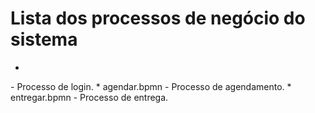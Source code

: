 # Lista dos processos de negócio do sistema

*  <?xml version="1.0" encoding="utf-8" standalone="no"?>
<definitions xmlns="http://www.omg.org/spec/BPMN/20100524/MODEL" xmlns:xsd="http://www.w3.org/2001/XMLSchema" xmlns:xsi="http://www.w3.org/2001/XMLSchema" id="_Id_9575a873-0175-48b1-ad6a-000000000001" targetNamespace="http://www.bizagi.com/definitions/Id_9575a873-0175-48b1-ad6a-000000000001">
    <process id="Id_9575a873-0175-48b1-ad6a-000000000001" name="(Vendas_ToBe_) - turma4varejo">
        <documentation/>
        <laneSet>
            <lane id="Id_8c1d25a9-0175-48b1-ad6a-000000000003" name="Usuário">
                <childLaneSet id="Id_cc544de4-0175-48b1-ad6a-000000000004"/>
            </lane>
        </laneSet>
        <userTask id="Id_b2539a0b-0175-48b1-ad6a-000000000005" name="Cadastrar email para o &quot;Avise-me&quot; para reposição de estoque"/>
        <userTask id="Id_8756acd9-0175-48b1-ad6a-000000000006" name="Adicionar ao carrinho"/>
        <userTask id="Id_5a984781-0175-48b1-ad6a-000000000007" name="Inserir dados de delivery e de cartão"/>
        <userTask id="Id_9cebb558-0175-48b1-ad6a-000000000008" name="Revisar do carrinho de compras"/>
        <userTask id="Id_b51eabc9-0175-48b1-ad6a-000000000009" name="Rever dados"/>
        <userTask id="Id_310985f7-0175-48b1-ad6a-000000000010" name="Escolher o produto"/>
        <userTask id="Id_77dfd350-0175-48b1-ad6a-000000000011" name="Enviar comprovante do pagamento e dados da compra por e-mail"/>
        <exclusiveGateway id="Id_f7c42df0-0175-48b1-ad6a-000000000012" name="Produto no Estoque?"/>
        <exclusiveGateway id="Id_2508c016-0175-48b1-ad6a-000000000013" name="Adicionar e/ou remover produtos"/>
        <exclusiveGateway id="Id_0ab42677-0175-48b1-ad6a-000000000014" name="Compra confirmada?"/>
        <endEvent id="Id_65de92d4-0175-48b1-ad6a-000000000015" name="Fim"/>
        <startEvent id="Id_f68da416-0175-48b1-ad6a-000000000016" name="Usuário entra em website"/>
        <endEvent id="Id_1e2bc87f-0175-48b1-ad6a-000000000017" name="Fim"/>
        <sequenceFlow id="Id_fec992bd-0175-48b1-ad6a-000000000018" sourceRef="Id_f7c42df0-0175-48b1-ad6a-000000000012" targetRef="Id_8756acd9-0175-48b1-ad6a-000000000006"/>
        <sequenceFlow id="Id_3a323481-0175-48b1-ad6a-000000000019" sourceRef="Id_8756acd9-0175-48b1-ad6a-000000000006" targetRef="Id_9cebb558-0175-48b1-ad6a-000000000008"/>
        <sequenceFlow id="Id_d2cb43e5-0175-48b1-ad6a-000000000020" sourceRef="Id_9cebb558-0175-48b1-ad6a-000000000008" targetRef="Id_2508c016-0175-48b1-ad6a-000000000013"/>
        <sequenceFlow id="Id_18d8493e-0175-48b1-ad6a-000000000021" sourceRef="Id_f68da416-0175-48b1-ad6a-000000000016" targetRef="Id_310985f7-0175-48b1-ad6a-000000000010"/>
        <sequenceFlow id="Id_0aa28711-0175-48b1-ad6a-000000000022" sourceRef="Id_f7c42df0-0175-48b1-ad6a-000000000012" targetRef="Id_b2539a0b-0175-48b1-ad6a-000000000005"/>
        <sequenceFlow id="Id_736d7e23-0175-48b1-ad6a-000000000023" sourceRef="Id_b2539a0b-0175-48b1-ad6a-000000000005" targetRef="Id_1e2bc87f-0175-48b1-ad6a-000000000017"/>
        <sequenceFlow id="Id_968574f3-0175-48b1-ad6a-000000000024" sourceRef="Id_2508c016-0175-48b1-ad6a-000000000013" targetRef="Id_310985f7-0175-48b1-ad6a-000000000010"/>
        <sequenceFlow id="Id_35842f9d-0175-48b1-ad6a-000000000025" sourceRef="Id_310985f7-0175-48b1-ad6a-000000000010" targetRef="Id_f7c42df0-0175-48b1-ad6a-000000000012"/>
        <sequenceFlow id="Id_da6e0596-0175-48b1-ad6a-000000000026" sourceRef="Id_0ab42677-0175-48b1-ad6a-000000000014" targetRef="Id_77dfd350-0175-48b1-ad6a-000000000011"/>
        <sequenceFlow id="Id_54809bbc-0175-48b1-ad6a-000000000027" sourceRef="Id_77dfd350-0175-48b1-ad6a-000000000011" targetRef="Id_65de92d4-0175-48b1-ad6a-000000000015"/>
        <sequenceFlow id="Id_06a2f633-0175-48b1-ad6a-000000000028" sourceRef="Id_2508c016-0175-48b1-ad6a-000000000013" targetRef="Id_5a984781-0175-48b1-ad6a-000000000007"/>
        <sequenceFlow id="Id_ed184c78-0175-48b1-ad6a-000000000029" sourceRef="Id_5a984781-0175-48b1-ad6a-000000000007" targetRef="Id_0ab42677-0175-48b1-ad6a-000000000014"/>
        <sequenceFlow id="Id_d7673f4e-0175-48b1-ad6a-000000000030" sourceRef="Id_0ab42677-0175-48b1-ad6a-000000000014" targetRef="Id_b51eabc9-0175-48b1-ad6a-000000000009"/>
        <sequenceFlow id="Id_3adc76ad-0175-48b1-ad6a-000000000031" sourceRef="Id_b51eabc9-0175-48b1-ad6a-000000000009" targetRef="Id_5a984781-0175-48b1-ad6a-000000000007"/>
    </process>
    <collaboration id="Id_118672ab-0175-48b1-ad6a-000000000001" name="(Vendas_ToBe_) - turma4varejo">
        <participant id="Id_bfb20d46-0175-48b1-ad6a-000000000002" name="(Vendas_ToBe_) - turma4varejo" processRef="Id_9575a873-0175-48b1-ad6a-000000000001"/>
    </collaboration>
    <BPMNDiagram xmlns="http://www.omg.org/spec/BPMN/20100524/DI" id="Id_651a7b48-0175-48b1-ad6a-000000000032">
        <BPMNPlane bpmnElement="Id_118672ab-0175-48b1-ad6a-000000000001" id="Id_9740991b-0175-48b1-ad6a-000000000033">
            <BPMNShape bpmnElement="Id_5a984781-0175-48b1-ad6a-000000000007" id="Id_bae70a3b-0175-48b1-ad6a-000000000034">
                <extension xmlns="http://www.omg.org/spec/DD/20100524/DI"/>
                <Bounds xmlns="http://www.omg.org/spec/DD/20100524/DC" height="59" width="134" x="926" y="312"/>
            </BPMNShape>
            <BPMNShape bpmnElement="Id_77dfd350-0175-48b1-ad6a-000000000011" id="Id_3a5a3287-0175-48b1-ad6a-000000000035">
                <extension xmlns="http://www.omg.org/spec/DD/20100524/DI"/>
                <Bounds xmlns="http://www.omg.org/spec/DD/20100524/DC" height="59" width="134" x="1093" y="432"/>
            </BPMNShape>
            <BPMNShape bpmnElement="Id_1e2bc87f-0175-48b1-ad6a-000000000017" id="Id_d0cc4480-0175-48b1-ad6a-000000000036">
                <extension xmlns="http://www.omg.org/spec/DD/20100524/DI"/>
                <Bounds xmlns="http://www.omg.org/spec/DD/20100524/DC" height="30" width="30" x="584" y="57"/>
            </BPMNShape>
            <BPMNShape bpmnElement="Id_8756acd9-0175-48b1-ad6a-000000000006" id="Id_6b5e9025-0175-48b1-ad6a-000000000037">
                <extension xmlns="http://www.omg.org/spec/DD/20100524/DI"/>
                <Bounds xmlns="http://www.omg.org/spec/DD/20100524/DC" height="59" width="134" x="548" y="184"/>
            </BPMNShape>
            <BPMNShape bpmnElement="Id_310985f7-0175-48b1-ad6a-000000000010" id="Id_3558d5f9-0175-48b1-ad6a-000000000038">
                <extension xmlns="http://www.omg.org/spec/DD/20100524/DI"/>
                <Bounds xmlns="http://www.omg.org/spec/DD/20100524/DC" height="59" width="134" x="214" y="184"/>
            </BPMNShape>
            <BPMNShape bpmnElement="Id_65de92d4-0175-48b1-ad6a-000000000015" id="Id_e0b63ad7-0175-48b1-ad6a-000000000039">
                <extension xmlns="http://www.omg.org/spec/DD/20100524/DI"/>
                <Bounds xmlns="http://www.omg.org/spec/DD/20100524/DC" height="30" width="30" x="947" y="442"/>
            </BPMNShape>
            <BPMNShape bpmnElement="Id_b2539a0b-0175-48b1-ad6a-000000000005" id="Id_2f3bb3a1-0175-48b1-ad6a-000000000040">
                <extension xmlns="http://www.omg.org/spec/DD/20100524/DI"/>
                <Bounds xmlns="http://www.omg.org/spec/DD/20100524/DC" height="62" width="172" x="354" y="46"/>
            </BPMNShape>
            <BPMNShape bpmnElement="Id_2508c016-0175-48b1-ad6a-000000000013" id="Id_7341b0ab-0175-48b1-ad6a-000000000041">
                <extension xmlns="http://www.omg.org/spec/DD/20100524/DI"/>
                <Bounds xmlns="http://www.omg.org/spec/DD/20100524/DC" height="30" width="30" x="815" y="324"/>
            </BPMNShape>
            <BPMNShape bpmnElement="Id_f68da416-0175-48b1-ad6a-000000000016" id="Id_2f2717a6-0175-48b1-ad6a-000000000042">
                <extension xmlns="http://www.omg.org/spec/DD/20100524/DI"/>
                <Bounds xmlns="http://www.omg.org/spec/DD/20100524/DC" height="30" width="30" x="134" y="194"/>
            </BPMNShape>
            <BPMNShape bpmnElement="Id_8c1d25a9-0175-48b1-ad6a-000000000003" id="Id_b7d80e0e-0175-48b1-ad6a-000000000043" isHorizontal="true">
                <extension xmlns="http://www.omg.org/spec/DD/20100524/DI"/>
                <Bounds xmlns="http://www.omg.org/spec/DD/20100524/DC" height="530" width="1303" x="50" y="0"/>
            </BPMNShape>
            <BPMNShape bpmnElement="Id_9cebb558-0175-48b1-ad6a-000000000008" id="Id_78c5bca0-0175-48b1-ad6a-000000000044">
                <extension xmlns="http://www.omg.org/spec/DD/20100524/DI"/>
                <Bounds xmlns="http://www.omg.org/spec/DD/20100524/DC" height="59" width="134" x="768" y="184"/>
            </BPMNShape>
            <BPMNShape bpmnElement="Id_f7c42df0-0175-48b1-ad6a-000000000012" id="Id_31173b78-0175-48b1-ad6a-000000000045">
                <extension xmlns="http://www.omg.org/spec/DD/20100524/DI"/>
                <Bounds xmlns="http://www.omg.org/spec/DD/20100524/DC" height="30" width="30" x="420" y="196"/>
            </BPMNShape>
            <BPMNShape bpmnElement="Id_b51eabc9-0175-48b1-ad6a-000000000009" id="Id_421dce50-0175-48b1-ad6a-000000000046">
                <extension xmlns="http://www.omg.org/spec/DD/20100524/DI"/>
                <Bounds xmlns="http://www.omg.org/spec/DD/20100524/DC" height="59" width="134" x="1093" y="184"/>
            </BPMNShape>
            <BPMNShape bpmnElement="Id_0ab42677-0175-48b1-ad6a-000000000014" id="Id_5a910a0c-0175-48b1-ad6a-000000000047">
                <extension xmlns="http://www.omg.org/spec/DD/20100524/DI"/>
                <Bounds xmlns="http://www.omg.org/spec/DD/20100524/DC" height="30" width="30" x="1140" y="324"/>
            </BPMNShape>
            <BPMNEdge bpmnElement="Id_fec992bd-0175-48b1-ad6a-000000000018" id="Id_1fb47e04-0175-48b1-ad6a-000000000048">
                <extension xmlns="http://www.omg.org/spec/DD/20100524/DI"/>
                <waypoint xmlns="http://www.omg.org/spec/DD/20100524/DI" x="420" y="196"/>
                <waypoint xmlns="http://www.omg.org/spec/DD/20100524/DI" x="548" y="184"/>
            </BPMNEdge>
            <BPMNEdge bpmnElement="Id_3a323481-0175-48b1-ad6a-000000000019" id="Id_319d86c3-0175-48b1-ad6a-000000000049">
                <extension xmlns="http://www.omg.org/spec/DD/20100524/DI"/>
                <waypoint xmlns="http://www.omg.org/spec/DD/20100524/DI" x="548" y="184"/>
                <waypoint xmlns="http://www.omg.org/spec/DD/20100524/DI" x="768" y="184"/>
            </BPMNEdge>
            <BPMNEdge bpmnElement="Id_d2cb43e5-0175-48b1-ad6a-000000000020" id="Id_a0ae6831-0175-48b1-ad6a-000000000050">
                <extension xmlns="http://www.omg.org/spec/DD/20100524/DI"/>
                <waypoint xmlns="http://www.omg.org/spec/DD/20100524/DI" x="768" y="184"/>
                <waypoint xmlns="http://www.omg.org/spec/DD/20100524/DI" x="815" y="324"/>
            </BPMNEdge>
            <BPMNEdge bpmnElement="Id_18d8493e-0175-48b1-ad6a-000000000021" id="Id_e76d0ca7-0175-48b1-ad6a-000000000051">
                <extension xmlns="http://www.omg.org/spec/DD/20100524/DI"/>
                <waypoint xmlns="http://www.omg.org/spec/DD/20100524/DI" x="134" y="194"/>
                <waypoint xmlns="http://www.omg.org/spec/DD/20100524/DI" x="214" y="184"/>
            </BPMNEdge>
            <BPMNEdge bpmnElement="Id_0aa28711-0175-48b1-ad6a-000000000022" id="Id_3e31fce8-0175-48b1-ad6a-000000000052">
                <extension xmlns="http://www.omg.org/spec/DD/20100524/DI"/>
                <waypoint xmlns="http://www.omg.org/spec/DD/20100524/DI" x="420" y="196"/>
                <waypoint xmlns="http://www.omg.org/spec/DD/20100524/DI" x="354" y="46"/>
            </BPMNEdge>
            <BPMNEdge bpmnElement="Id_736d7e23-0175-48b1-ad6a-000000000023" id="Id_e42e4990-0175-48b1-ad6a-000000000053">
                <extension xmlns="http://www.omg.org/spec/DD/20100524/DI"/>
                <waypoint xmlns="http://www.omg.org/spec/DD/20100524/DI" x="354" y="46"/>
                <waypoint xmlns="http://www.omg.org/spec/DD/20100524/DI" x="584" y="57"/>
            </BPMNEdge>
            <BPMNEdge bpmnElement="Id_968574f3-0175-48b1-ad6a-000000000024" id="Id_a7cbd1cf-0175-48b1-ad6a-000000000054">
                <extension xmlns="http://www.omg.org/spec/DD/20100524/DI"/>
                <waypoint xmlns="http://www.omg.org/spec/DD/20100524/DI" x="815" y="324"/>
                <waypoint xmlns="http://www.omg.org/spec/DD/20100524/DI" x="281" y="338"/>
                <waypoint xmlns="http://www.omg.org/spec/DD/20100524/DI" x="214" y="184"/>
            </BPMNEdge>
            <BPMNEdge bpmnElement="Id_35842f9d-0175-48b1-ad6a-000000000025" id="Id_99ae3688-0175-48b1-ad6a-000000000056">
                <extension xmlns="http://www.omg.org/spec/DD/20100524/DI"/>
                <waypoint xmlns="http://www.omg.org/spec/DD/20100524/DI" x="214" y="184"/>
                <waypoint xmlns="http://www.omg.org/spec/DD/20100524/DI" x="420" y="196"/>
            </BPMNEdge>
            <BPMNEdge bpmnElement="Id_da6e0596-0175-48b1-ad6a-000000000026" id="Id_8bfbbf80-0175-48b1-ad6a-000000000057">
                <extension xmlns="http://www.omg.org/spec/DD/20100524/DI"/>
                <waypoint xmlns="http://www.omg.org/spec/DD/20100524/DI" x="1140" y="324"/>
                <waypoint xmlns="http://www.omg.org/spec/DD/20100524/DI" x="1093" y="432"/>
            </BPMNEdge>
            <BPMNEdge bpmnElement="Id_54809bbc-0175-48b1-ad6a-000000000027" id="Id_842405e4-0175-48b1-ad6a-000000000058">
                <extension xmlns="http://www.omg.org/spec/DD/20100524/DI"/>
                <waypoint xmlns="http://www.omg.org/spec/DD/20100524/DI" x="1093" y="432"/>
                <waypoint xmlns="http://www.omg.org/spec/DD/20100524/DI" x="947" y="442"/>
            </BPMNEdge>
            <BPMNEdge bpmnElement="Id_06a2f633-0175-48b1-ad6a-000000000028" id="Id_b7387431-0175-48b1-ad6a-000000000059">
                <extension xmlns="http://www.omg.org/spec/DD/20100524/DI"/>
                <waypoint xmlns="http://www.omg.org/spec/DD/20100524/DI" x="815" y="324"/>
                <waypoint xmlns="http://www.omg.org/spec/DD/20100524/DI" x="926" y="312"/>
            </BPMNEdge>
            <BPMNEdge bpmnElement="Id_ed184c78-0175-48b1-ad6a-000000000029" id="Id_501ce2f9-0175-48b1-ad6a-000000000060">
                <extension xmlns="http://www.omg.org/spec/DD/20100524/DI"/>
                <waypoint xmlns="http://www.omg.org/spec/DD/20100524/DI" x="926" y="312"/>
                <waypoint xmlns="http://www.omg.org/spec/DD/20100524/DI" x="1140" y="324"/>
            </BPMNEdge>
            <BPMNEdge bpmnElement="Id_d7673f4e-0175-48b1-ad6a-000000000030" id="Id_1c64a02b-0175-48b1-ad6a-000000000061">
                <extension xmlns="http://www.omg.org/spec/DD/20100524/DI"/>
                <waypoint xmlns="http://www.omg.org/spec/DD/20100524/DI" x="1140" y="324"/>
                <waypoint xmlns="http://www.omg.org/spec/DD/20100524/DI" x="1093" y="184"/>
            </BPMNEdge>
            <BPMNEdge bpmnElement="Id_3adc76ad-0175-48b1-ad6a-000000000031" id="Id_5fac5c6b-0175-48b1-ad6a-000000000062">
                <extension xmlns="http://www.omg.org/spec/DD/20100524/DI"/>
                <waypoint xmlns="http://www.omg.org/spec/DD/20100524/DI" x="1093" y="184"/>
                <waypoint xmlns="http://www.omg.org/spec/DD/20100524/DI" x="993" y="213"/>
                <waypoint xmlns="http://www.omg.org/spec/DD/20100524/DI" x="926" y="312"/>
            </BPMNEdge>
            <BPMNShape bpmnElement="Id_bfb20d46-0175-48b1-ad6a-000000000002" id="Id_ef621b15-0175-48b1-ad6a-000000000064">
                <extension xmlns="http://www.omg.org/spec/DD/20100524/DI"/>
                <Bounds xmlns="http://www.omg.org/spec/DD/20100524/DC" height="530" width="1303" x="18" y="0"/>
            </BPMNShape>
        </BPMNPlane>
    </BPMNDiagram>
</definitions>
- Processo de login.
* agendar.bpmn - Processo de agendamento.
* entregar.bpmn - Processo de entrega.


